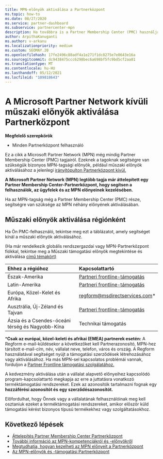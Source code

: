 ```yaml
---
title: MPN-előnyök aktiválása a Partnerközpont
ms.topic: how-to
ms.date: 08/27/2020
ms.service: partner-dashboard
ms.subservice: partnercenter-mpn
description: Ha továbbra is a Partner Membership Center (PMC) használja, megtudhatja, kit kell kapcsolatba lépnie az MPN műszaki támogatási előnyeinek aktiválásához, és hogy milyen előnyöket biztosít a támogatáshoz.
author: ArpithaKanuganti
ms.author: v-arkanu
ms.localizationpriority: medium
ms.custom: SEOMAY.20
ms.openlocfilehash: 17fe2496c88adf4a1e271f1dc8275e7e0643e16a
ms.sourcegitcommit: dc9438475ccc6298bec6a698bf5fc9bd5cf2aa81
ms.translationtype: MT
ms.contentlocale: hu-HU
ms.lasthandoff: 05/12/2021
ms.locfileid: "109818643"
---
```

# <a name="activate-microsoft-partner-network-technical-benefits-outside-of-partner-center"></a>A Microsoft Partner Network kívüli műszaki előnyök aktiválása Partnerközpont


**Megfelelő szerepkörök**

- Minden Partnerközpont felhasználó

Ez a cikk a Microsoft Partner Network (MPN) még mindig Partner Membership Center (PMC) tagjairól. Ezeknek a tagoknak segítségre van szükségük bizonyos MPN-tagsági előnyök, például műszaki előnyök aktiválásához a jelenlegi [irányítópulton Partnerközpont kívül.](https://partner.microsoft.com/dashboard)

**A Microsoft Partner Network (MPN) legtöbb tagja [](prepare-pmc-pc-migration.md) már áttelepített egy Partner Membership Center-Partnerközpont, hogy segítsen a felhasználók, az ügyfelek és az MPN előnyeinek kezelésében.**

Ha az MPN-tagság még a Partner Membership Center (PMC) része, segítségre van szüksége az MPN néhány előnyének aktiválásában.

## <a name="activate-technical-benefits-by-region"></a>Műszaki előnyök aktiválása régiónként

Ha Ön PMC-felhasználó, tekintse meg ezt a táblázatot, amely segítséget kínál a műszaki előnyök aktiválásához.

(Ha már rendelkezik globális rendszergazdai vagy MPN-Partnerközpont fiókkal, tekintse meg a Műszaki támogatási előnyök megtekintése és aktiválása [című témakört)](mpn-benefits-technical-support.md#view-and-activate-your-technical-support-benefits)

|Ehhez a régióhoz  | Kapcsolattartó |
|:--------|:------------|
|Észak-Amerika  | [Partneri frontline-támogatás](https://partner.microsoft.com/support?issueid=300-0042)  |
|Latin-Amerika  | [Partneri frontline-támogatás](https://partner.microsoft.com/support?issueid=300-0042)  |
|Európa, Közel-Kelet és Afrika  | [regform@msdirectservices.com](mailto:regform@msdirectservices.com)*  |
|Ausztrália, Új-Zéland és Tajvan  | [Partneri frontline-támogatás](https://partner.microsoft.com/support?issueid=300-0042)  |
|Ázsia és a Csendes-óceáni térség és Nagyobb-Kína  | Technikai támogatás  |

\***Csak az európai, közel-keleti és afrikai (EMEA) partnerek esetén:** A Regform e-mail-küldésekor a következőket kell Partnerazonosító, MPN-hez társított e-mail-cím, név, vállalat neve, telefon, város és ország. A Regform használatával segítséget nyújt a támogatási szerződések létrehozásához vagy aktiválásához. Ha más MPN-sel kapcsolatos problémái vannak, forduljon a [Partner Frontline támogatási szolgálatához.](https://partner.microsoft.com/support?issueid=300-0042)

A kedvezmény aktiválása után a vállalat alapvető előnyeihez kapcsolódó program-kapcsolattartó megkapja az erre a juttatásra vonatkozó terméktámogatási rendszereket. Ezek az azonosítók tartalmazni fognak egy **hozzáférési azonosítót és** **egy szerződésazonosítót.** 

Előfordulhat, hogy Önnek vagy a vállalatának felhasználóinak meg kell osztaniuk ezeket a terméktámogatási rendszereket, amikor először küld támogatási kérést bizonyos típusú termékekhez vagy szolgáltatásokhoz.

## <a name="next-steps"></a>Következő lépések

- [Áttelepítés Partner Membership Center Partnerközpont](prepare-pmc-pc-migration.md)
- [További információ az MPN-kompetenciákról és -előnyökről](learn-about-competencies.md)
- [Megtudhatja, hogyan kezelheti az MPN előnyeit a Partnerközpont](manage-your-partner-network-benefits.md)
- [Az MPN-előnyök és -támogatási Partnerközpont](mpn-find-benefits.md)
